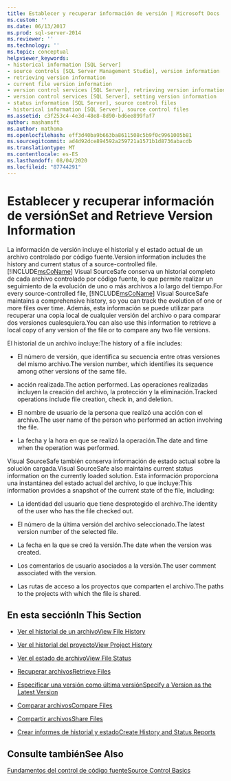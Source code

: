 ```yaml
---
title: Establecer y recuperar información de versión | Microsoft Docs
ms.custom: ''
ms.date: 06/13/2017
ms.prod: sql-server-2014
ms.reviewer: ''
ms.technology: ''
ms.topic: conceptual
helpviewer_keywords:
- historical information [SQL Server]
- source controls [SQL Server Management Studio], version information
- retrieving version information
- current file version information
- version control services [SQL Server], retrieving version information
- version control services [SQL Server], setting version information
- status information [SQL Server], source control files
- historical information [SQL Server], source control files
ms.assetid: c3f253c4-4e3d-48e8-8d90-bd6ee899faf7
author: mashamsft
ms.author: mathoma
ms.openlocfilehash: eff3d40ba9b663ba8611508c5b9f0c9961005b81
ms.sourcegitcommit: ad4d92dce894592a259721a1571b1d8736abacdb
ms.translationtype: MT
ms.contentlocale: es-ES
ms.lasthandoff: 08/04/2020
ms.locfileid: "87744291"
---
```

# <a name="set-and-retrieve-version-information"></a><span data-ttu-id="2d3d6-102">Establecer y recuperar información de versión</span><span class="sxs-lookup"><span data-stu-id="2d3d6-102">Set and Retrieve Version Information</span></span>
  <span data-ttu-id="2d3d6-103">La información de versión incluye el historial y el estado actual de un archivo controlado por código fuente.</span><span class="sxs-lookup"><span data-stu-id="2d3d6-103">Version information includes the history and current status of a source-controlled file.</span></span> <span data-ttu-id="2d3d6-104">[!INCLUDE[msCoName](../includes/msconame-md.md)] Visual SourceSafe conserva un historial completo de cada archivo controlado por código fuente, lo que permite realizar un seguimiento de la evolución de uno o más archivos a lo largo del tiempo.</span><span class="sxs-lookup"><span data-stu-id="2d3d6-104">For every source-controlled file, [!INCLUDE[msCoName](../includes/msconame-md.md)] Visual SourceSafe maintains a comprehensive history, so you can track the evolution of one or more files over time.</span></span> <span data-ttu-id="2d3d6-105">Además, esta información se puede utilizar para recuperar una copia local de cualquier versión del archivo o para comparar dos versiones cualesquiera.</span><span class="sxs-lookup"><span data-stu-id="2d3d6-105">You can also use this information to retrieve a local copy of any version of the file or to compare any two file versions.</span></span>  
  
 <span data-ttu-id="2d3d6-106">El historial de un archivo incluye:</span><span class="sxs-lookup"><span data-stu-id="2d3d6-106">The history of a file includes:</span></span>  
  
-   <span data-ttu-id="2d3d6-107">El número de versión, que identifica su secuencia entre otras versiones del mismo archivo.</span><span class="sxs-lookup"><span data-stu-id="2d3d6-107">The version number, which identifies its sequence among other versions of the same file.</span></span>  
  
-   <span data-ttu-id="2d3d6-108">acción realizada.</span><span class="sxs-lookup"><span data-stu-id="2d3d6-108">The action performed.</span></span> <span data-ttu-id="2d3d6-109">Las operaciones realizadas incluyen la creación del archivo, la protección y la eliminación.</span><span class="sxs-lookup"><span data-stu-id="2d3d6-109">Tracked operations include file creation, check in, and deletion.</span></span>  
  
-   <span data-ttu-id="2d3d6-110">El nombre de usuario de la persona que realizó una acción con el archivo.</span><span class="sxs-lookup"><span data-stu-id="2d3d6-110">The user name of the person who performed an action involving the file.</span></span>  
  
-   <span data-ttu-id="2d3d6-111">La fecha y la hora en que se realizó la operación.</span><span class="sxs-lookup"><span data-stu-id="2d3d6-111">The date and time when the operation was performed.</span></span>  
  
 <span data-ttu-id="2d3d6-112">Visual SourceSafe también conserva información de estado actual sobre la solución cargada.</span><span class="sxs-lookup"><span data-stu-id="2d3d6-112">Visual SourceSafe also maintains current status information on the currently loaded solution.</span></span> <span data-ttu-id="2d3d6-113">Esta información proporciona una instantánea del estado actual del archivo, lo que incluye:</span><span class="sxs-lookup"><span data-stu-id="2d3d6-113">This information provides a snapshot of the current state of the file, including:</span></span>  
  
-   <span data-ttu-id="2d3d6-114">La identidad del usuario que tiene desprotegido el archivo.</span><span class="sxs-lookup"><span data-stu-id="2d3d6-114">The identity of the user who has the file checked out.</span></span>  
  
-   <span data-ttu-id="2d3d6-115">El número de la última versión del archivo seleccionado.</span><span class="sxs-lookup"><span data-stu-id="2d3d6-115">The latest version number of the selected file.</span></span>  
  
-   <span data-ttu-id="2d3d6-116">La fecha en la que se creó la versión.</span><span class="sxs-lookup"><span data-stu-id="2d3d6-116">The date when the version was created.</span></span>  
  
-   <span data-ttu-id="2d3d6-117">Los comentarios de usuario asociados a la versión.</span><span class="sxs-lookup"><span data-stu-id="2d3d6-117">The user comment associated with the version.</span></span>  
  
-   <span data-ttu-id="2d3d6-118">Las rutas de acceso a los proyectos que comparten el archivo.</span><span class="sxs-lookup"><span data-stu-id="2d3d6-118">The paths to the projects with which the file is shared.</span></span>  
  
## <a name="in-this-section"></a><span data-ttu-id="2d3d6-119">En esta sección</span><span class="sxs-lookup"><span data-stu-id="2d3d6-119">In This Section</span></span>  
  
-   [<span data-ttu-id="2d3d6-120">Ver el historial de un archivo</span><span class="sxs-lookup"><span data-stu-id="2d3d6-120">View File History</span></span>](../../2014/database-engine/view-file-history.md)  
  
-   [<span data-ttu-id="2d3d6-121">Ver el historial del proyecto</span><span class="sxs-lookup"><span data-stu-id="2d3d6-121">View Project History</span></span>](../../2014/database-engine/view-project-history.md)  
  
-   [<span data-ttu-id="2d3d6-122">Ver el estado de archivo</span><span class="sxs-lookup"><span data-stu-id="2d3d6-122">View File Status</span></span>](../../2014/database-engine/view-file-status.md)  
  
-   [<span data-ttu-id="2d3d6-123">Recuperar archivos</span><span class="sxs-lookup"><span data-stu-id="2d3d6-123">Retrieve Files</span></span>](../../2014/database-engine/retrieve-files.md)  
  
-   [<span data-ttu-id="2d3d6-124">Especificar una versión como última versión</span><span class="sxs-lookup"><span data-stu-id="2d3d6-124">Specify a Version as the Latest Version</span></span>](../../2014/database-engine/specify-a-version-as-the-latest-version.md)  
  
-   [<span data-ttu-id="2d3d6-125">Comparar archivos</span><span class="sxs-lookup"><span data-stu-id="2d3d6-125">Compare Files</span></span>](../../2014/database-engine/compare-files.md)  
  
-   [<span data-ttu-id="2d3d6-126">Compartir archivos</span><span class="sxs-lookup"><span data-stu-id="2d3d6-126">Share Files</span></span>](../../2014/database-engine/share-files.md)  
  
-   [<span data-ttu-id="2d3d6-127">Crear informes de historial y estado</span><span class="sxs-lookup"><span data-stu-id="2d3d6-127">Create History and Status Reports</span></span>](../../2014/database-engine/create-history-and-status-reports.md)  
  
## <a name="see-also"></a><span data-ttu-id="2d3d6-128">Consulte también</span><span class="sxs-lookup"><span data-stu-id="2d3d6-128">See Also</span></span>  
 [<span data-ttu-id="2d3d6-129">Fundamentos del control de código fuente</span><span class="sxs-lookup"><span data-stu-id="2d3d6-129">Source Control Basics</span></span>](../../2014/database-engine/source-control-basics.md)  
  
  
